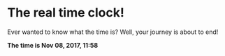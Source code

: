 # The real time clock!

Ever wanted to know what the time is? Well, your journey is about to end!

**The time is Nov 08, 2017, 11:58**